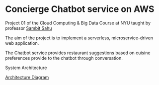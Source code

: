 # Concierge Chatbot service on AWS

Project 01 of the Cloud Computing & Big Data Course at NYU taught by professor [Sambit Sahu](https://engineering.nyu.edu/sambit-sahu) 

The aim of the project is to implement a serverless, microservice-driven web application. 

The Chatbot service provides restaurant suggestions based on cuisine preferences provide to the chatbot through conversation. 

System Architecture

[Architecture Diagram](https://github.com/Dhuldhoyavarun/concierge-chatbot/blob/main/Lambda_functions/Architecture.PNG)
